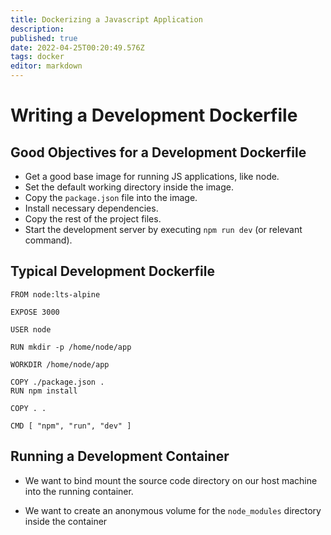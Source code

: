 ```yaml
---
title: Dockerizing a Javascript Application
description: 
published: true
date: 2022-04-25T00:20:49.576Z
tags: docker
editor: markdown
---
```


# Writing a Development Dockerfile
## Good Objectives for a Development Dockerfile
- Get a good base image for running JS applications, like node.
- Set the default working directory inside the image.
- Copy the `package.json` file into the image.
- Install necessary dependencies.
- Copy the rest of the project files.
- Start the development server by executing `npm run dev` (or relevant command).

## Typical Development Dockerfile
```
FROM node:lts-alpine

EXPOSE 3000

USER node

RUN mkdir -p /home/node/app

WORKDIR /home/node/app

COPY ./package.json .
RUN npm install

COPY . .

CMD [ "npm", "run", "dev" ]
```

## Running a Development Container
- We want to bind mount the source code directory on our host machine into the running container.

- We want to create an anonymous volume for the `node_modules` directory inside the container 